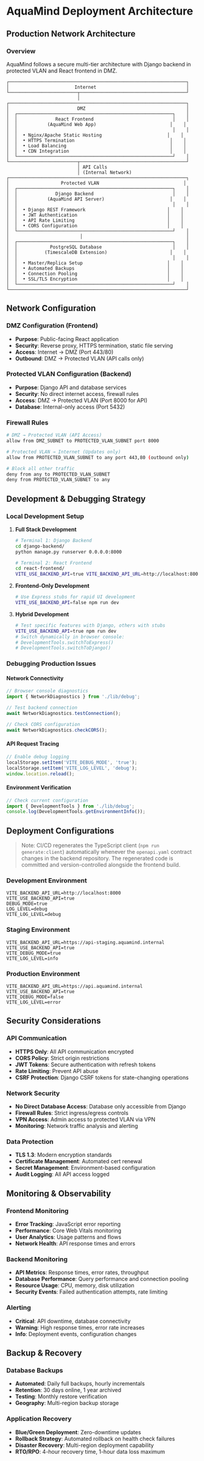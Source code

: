 # AquaMind Deployment Architecture

## Production Network Architecture

### Overview
AquaMind follows a secure multi-tier architecture with Django backend in protected VLAN and React frontend in DMZ.

```
┌─────────────────────────────────────────────────────────────────┐
│                        Internet                                 │
└─────────────────────────┬───────────────────────────────────────┘
                          │
┌─────────────────────────────────────────────────────────────────┐
│                         DMZ                                     │
│  ┌─────────────────────────────────────────────────────────┐    │
│  │              React Frontend                             │    │
│  │           (AquaMind Web App)                           │    │
│  │                                                         │    │
│  │  • Nginx/Apache Static Hosting                        │    │
│  │  • HTTPS Termination                                   │    │
│  │  • Load Balancing                                      │    │
│  │  • CDN Integration                                     │    │
│  └─────────────────────────────────────────────────────────┘    │
└─────────────────────────┬───────────────────────────────────────┘
                          │ API Calls
                          │ (Internal Network)
┌─────────────────────────────────────────────────────────────────┐
│                   Protected VLAN                               │
│  ┌─────────────────────────────────────────────────────────┐    │
│  │              Django Backend                             │    │
│  │           (AquaMind API Server)                        │    │
│  │                                                         │    │
│  │  • Django REST Framework                              │    │
│  │  • JWT Authentication                                 │    │
│  │  • API Rate Limiting                                  │    │
│  │  • CORS Configuration                                 │    │
│  └─────────────────────────────────────────────────────────┘    │
│                          │                                      │
│  ┌─────────────────────────────────────────────────────────┐    │
│  │            PostgreSQL Database                          │    │
│  │          (TimescaleDB Extension)                       │    │
│  │                                                         │    │
│  │  • Master/Replica Setup                               │    │
│  │  • Automated Backups                                  │    │
│  │  • Connection Pooling                                 │    │
│  │  • SSL/TLS Encryption                                 │    │
│  └─────────────────────────────────────────────────────────┘    │
└─────────────────────────────────────────────────────────────────┘
```

## Network Configuration

### DMZ Configuration (Frontend)
- **Purpose**: Public-facing React application
- **Security**: Reverse proxy, HTTPS termination, static file serving
- **Access**: Internet → DMZ (Port 443/80)
- **Outbound**: DMZ → Protected VLAN (API calls only)

### Protected VLAN Configuration (Backend)
- **Purpose**: Django API and database services
- **Security**: No direct internet access, firewall rules
- **Access**: DMZ → Protected VLAN (Port 8000 for API)
- **Database**: Internal-only access (Port 5432)

### Firewall Rules

```bash
# DMZ → Protected VLAN (API Access)
allow from DMZ_SUBNET to PROTECTED_VLAN_SUBNET port 8000

# Protected VLAN → Internet (Updates only)
allow from PROTECTED_VLAN_SUBNET to any port 443,80 (outbound only)

# Block all other traffic
deny from any to PROTECTED_VLAN_SUBNET
deny from PROTECTED_VLAN_SUBNET to any
```

## Development & Debugging Strategy

### Local Development Setup

1. **Full Stack Development**
   ```bash
   # Terminal 1: Django Backend
   cd django-backend/
   python manage.py runserver 0.0.0.0:8000
   
   # Terminal 2: React Frontend  
   cd react-frontend/
   VITE_USE_BACKEND_API=true VITE_BACKEND_API_URL=http://localhost:8000 npm run dev
   ```

2. **Frontend-Only Development**
   ```bash
   # Use Express stubs for rapid UI development
   VITE_USE_BACKEND_API=false npm run dev
   ```

3. **Hybrid Development**
   ```bash
   # Test specific features with Django, others with stubs
   VITE_USE_BACKEND_API=true npm run dev
   # Switch dynamically in browser console:
   # DevelopmentTools.switchToExpress()
   # DevelopmentTools.switchToDjango()
   ```

### Debugging Production Issues

#### Network Connectivity
```javascript
// Browser console diagnostics
import { NetworkDiagnostics } from './lib/debug';

// Test backend connection
await NetworkDiagnostics.testConnection();

// Check CORS configuration
await NetworkDiagnostics.checkCORS();
```

#### API Request Tracing
```javascript
// Enable debug logging
localStorage.setItem('VITE_DEBUG_MODE', 'true');
localStorage.setItem('VITE_LOG_LEVEL', 'debug');
window.location.reload();
```

#### Environment Verification
```javascript
// Check current configuration
import { DevelopmentTools } from './lib/debug';
console.log(DevelopmentTools.getEnvironmentInfo());
```

## Deployment Configurations

> Note: CI/CD regenerates the TypeScript client (`npm run generate:client`) automatically whenever the `openapi.yaml` contract changes in the backend repository. The regenerated code is committed and version-controlled alongside the frontend build.

### Development Environment
```env
VITE_BACKEND_API_URL=http://localhost:8000
VITE_USE_BACKEND_API=true
DEBUG_MODE=true
LOG_LEVEL=debug
VITE_LOG_LEVEL=debug
```

### Staging Environment
```env
VITE_BACKEND_API_URL=https://api-staging.aquamind.internal
VITE_USE_BACKEND_API=true
VITE_DEBUG_MODE=true
VITE_LOG_LEVEL=info
```

### Production Environment
```env
VITE_BACKEND_API_URL=https://api.aquamind.internal
VITE_USE_BACKEND_API=true
VITE_DEBUG_MODE=false
VITE_LOG_LEVEL=error
```

## Security Considerations

### API Communication
- **HTTPS Only**: All API communication encrypted
- **CORS Policy**: Strict origin restrictions
- **JWT Tokens**: Secure authentication with refresh tokens
- **Rate Limiting**: Prevent API abuse
- **CSRF Protection**: Django CSRF tokens for state-changing operations

### Network Security
- **No Direct Database Access**: Database only accessible from Django
- **Firewall Rules**: Strict ingress/egress controls
- **VPN Access**: Admin access to protected VLAN via VPN
- **Monitoring**: Network traffic analysis and alerting

### Data Protection
- **TLS 1.3**: Modern encryption standards
- **Certificate Management**: Automated cert renewal
- **Secret Management**: Environment-based configuration
- **Audit Logging**: All API access logged

## Monitoring & Observability

### Frontend Monitoring
- **Error Tracking**: JavaScript error reporting
- **Performance**: Core Web Vitals monitoring
- **User Analytics**: Usage patterns and flows
- **Network Health**: API response times and errors

### Backend Monitoring
- **API Metrics**: Response times, error rates, throughput
- **Database Performance**: Query performance and connection pooling
- **Resource Usage**: CPU, memory, disk utilization
- **Security Events**: Failed authentication attempts, rate limiting

### Alerting
- **Critical**: API downtime, database connectivity
- **Warning**: High response times, error rate increases
- **Info**: Deployment events, configuration changes

## Backup & Recovery

### Database Backups
- **Automated**: Daily full backups, hourly incrementals
- **Retention**: 30 days online, 1 year archived
- **Testing**: Monthly restore verification
- **Geography**: Multi-region backup storage

### Application Recovery
- **Blue/Green Deployment**: Zero-downtime updates
- **Rollback Strategy**: Automated rollback on health check failures
- **Disaster Recovery**: Multi-region deployment capability
- **RTO/RPO**: 4-hour recovery time, 1-hour data loss maximum